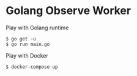 # Golang Observe Worker

Play with Golang runtime

```
$ go get -u
$ go run main.go
```

Play with Docker

```
$ docker-compose up
```
